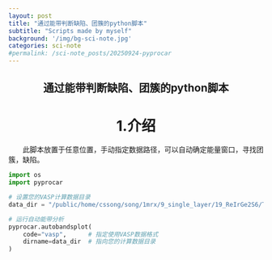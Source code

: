 ```yaml
---
layout: post
title: "通过能带判断缺陷、团簇的python脚本"
subtitle: "Scripts made by myself"
background: '/img/bg-sci-note.jpg'
categories: sci-note
#permalink: /sci-note_posts/20250924-pyprocar
---
```


## <center>通过能带判断缺陷、团簇的python脚本</center>

# <center>1.介绍</center>
<p>
　　此脚本放置于任意位置，手动指定数据路径，可以自动确定能量窗口，寻找团簇，缺陷。
</p>



```python
import os
import pyprocar

# 设置您的VASP计算数据目录
data_dir = "/public/home/cssong/song/1mrx/9_single_layer/19_ReIrGe2S6/TcIrGeSe/3_static_band/2_band"

# 运行自动能带分析
pyprocar.autobandsplot(
    code="vasp",      # 指定使用VASP数据格式
    dirname=data_dir  # 指向您的计算数据目录
)

```